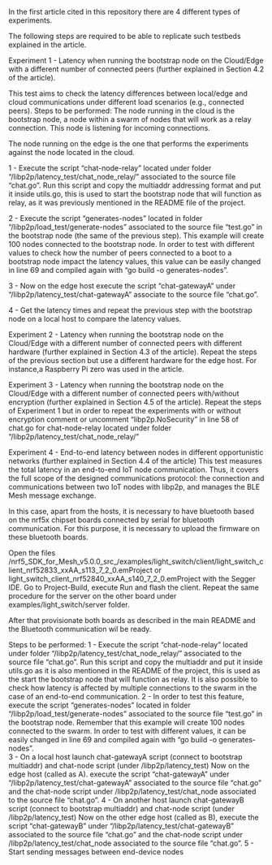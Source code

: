 In the first article cited in this repository there are 4 different types of experiments.

The following steps are required to be able to replicate such testbeds explained in the article.      

Experiment 1 - Latency when running the bootstrap node on the Cloud/Edge with a different number of connected peers (further explained in Section 4.2 of the article).

This test aims to check the latency differences between local/edge and cloud communications under different load scenarios (e.g., connected peers).
Steps to be performed:
The node running in the cloud is the bootstrap node, a node within a swarm of nodes that will work as a relay connection. This node is listening for incoming connections.
 
The node running on the edge is the one that performs the experiments against the node located in the cloud.  

1 - Execute the script “chat-node-relay” located under folder “/libp2p/latency_test/chat_node_relay/” associated to the source file “chat.go”. Run this script and copy the multiaddr addressing format and put it inside utils.go, this is used to start the bootstrap node that will function as relay, as it was previously mentioned in the README file of the project.
 
2 - Execute the script “generates-nodes” located in folder “/libp2p/load_test/generate-nodes” associated to the source file “test.go” in the bootstrap node (the same of the previous step). This example will create 100 nodes connected to the bootstrap node. In order to test with different values to check how the number of peers connected to a boot to a bootstrap node impact the latency values, this value can be easily changed in line 69 and compiled again with “go build -o generates-nodes”.    

3 - Now on the edge host execute the script “chat-gatewayA” under “/libp2p/latency_test/chat-gatewayA” associate to the source file “chat.go”.

4 - Get the latency times and repeat the previous step with the bootstrap node on a local host to compare the latency values.
 
Experiment 2 - Latency when running the bootstrap node on the Cloud/Edge with a different number of connected peers with different hardware  (further explained in Section 4.3 of the article).
Repeat the steps of the previous section but use a different hardware for the edge host. For instance,a Raspberry Pi zero was used in the article. 

Experiment 3 - Latency when running the bootstrap node on the Cloud/Edge with a different number of connected peers with/without encryption (further explained in Section 4.5 of the article).
Repeat the steps of Experiment 1  but in order to repeat the experiments with or without encryption comment or uncomment “libp2p.NoSecurity” in line 58 of chat.go for chat-node-relay located under folder “/libp2p/latency_test/chat_node_relay/”

Experiment 4 - End-to-end latency between nodes in different opportunistic networks (further explained in Section 4.4 of the article)
This test measures the total latency in an end-to-end IoT node communication. Thus, it covers the full scope of the designed communications protocol: the connection and communications between two IoT nodes with libp2p, and manages the BLE Mesh message exchange.

In this case, apart from the hosts, it is necessary to have bluetooth based on the nrf5x chipset boards connected by serial for bluetooth communication. 
For this purpose, it is necessary to upload the firmware on these bluetooth boards. 

Open the files /nrf5_SDK_for_Mesh_v5.0.0_src_/examples/light_switch/client/light_switch_client_nrf52833_xxAA_s113_7_2_0.emProject or light_switch_client_nrf52840_xxAA_s140_7_2_0.emProject with the Segger IDE. 
Go to Project-Build, execute Run and flash the client. Repeat the same procedure for the server on the other board under examples/light_switch/server folder.

After that provisionate both boards as described in the main README and the Bluetooth communication wil be ready.

Steps to be performed:
1 - Execute the script “chat-node-relay” located under folder “/libp2p/latency_test/chat_node_relay/” associated to the source file “chat.go”.
Run this script and copy the multiaddr and put it inside utils.go as it is also mentioned in the README of the project, this is used as the start the bootstrap node that will function as relay.
It is also possible to check how latency is affected by multiple connections to the swarm in the case of an end-to-end communication.
2 - In order to test this feature, execute the script “generates-nodes” located in folder “/libp2p/load_test/generate-nodes” associated to the source file “test.go” in the bootstrap node. Remember that this example will create 100 nodes connected to the swarm. In order to test with different values, it can be easily changed   in line 69 and compiled again with “go build -o generates-nodes”.    
3 - On a local host launch chat-gatewayA script (connect to bootstrap multiaddr) and chat-node script (under /libp2p/latency_test)
Now on the edge host (called as A). execute the script “chat-gatewayA” under “/libp2p/latency_test/chat-gatewayA” associated to the source file “chat.go” and the chat-node script under /libp2p/latency_test/chat_node associated to the source file “chat.go”.
4 - On another host launch chat-gatewayB script (connect to bootstrap multiaddr) and chat-node script (under /libp2p/latency_test)
Now on the other edge host (called as B), execute the script “chat-gatewayB” under “/libp2p/latency_test/chat-gatewayB” associated to the source file “chat.go” and the chat-node script under /libp2p/latency_test/chat_node associated to the source file “chat.go”.
5 - Start sending messages between end-device nodes
